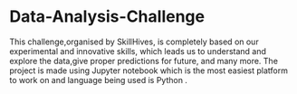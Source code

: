 # Data-Analysis-Challenge
This challenge,organised by SkillHives, is completely based on our experimental and innovative skills, which leads us to understand and explore the data,give proper predictions for future, 
and many more. 
The project is made using Jupyter notebook which is the most easiest platform to work on and language being used is Python .
